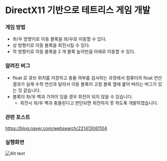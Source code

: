 # DirectX11 기반으로 테트리스 게임 개발

### 게임 방법

* 좌/우 방향키로 이동 블록을 좌/우로 이동할 수 있다.
* 상 방향키로 이동 블록을 회전시킬 수 있다.
* 하 방향키로 이동 블록을 2 개 블록 높이만큼 아래로 이동할 수 있다.

### 알려진 버그

* float 로 큐브 위치를 저장하고 충돌 여부를 검사하는 과정에서 컴퓨터의 float 연산 결과가 실제 수학 연산과 달라서 이동 블록이 고정 블록 옆에 붙어 버리는 버그가 있는 것 같습니다.
* 블록이 좌/우 벽과 가까이 있을 경우 회전이 되지 않을 수 있습니다.
  * 회전시 좌/우 벽과 충돌된다고 판단되면 회전하지 못 하도록 개발하였습니다.

### 관련 포스트

https://blog.naver.com/websearch/221413061104

### 실행화면

![Alt text](https://blogfiles.pstatic.net/MjAxODEyMDVfMjE4/MDAxNTQzOTk5NDg1NzEy.zE6D7fo1nKiGWVKZW6FMSkrS4O6aKTmCk6T51hA5Sy4g.o9JdVWen1Ueqe-gh4KhYf3wu0BqMfoir4A_De5l5PKgg.PNG.websearch/%ED%85%8C%ED%8A%B8%EB%A6%AC%EC%8A%A4-2.png)


